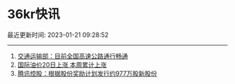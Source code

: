 # 36kr快讯

最近更新时间: 2023-01-21 09:28:52

--- 
1. [交通运输部：目前全国高速公路通行畅通](https://www.36kr.com/newsflashes/2096991036965250) 
2. [国际油价20日上涨 本周累计上涨](https://www.36kr.com/newsflashes/2096993120174212) 
3. [腾讯控股：根据股份奖励计划发行约977万股新股份](https://www.36kr.com/newsflashes/2097005317734537) 
